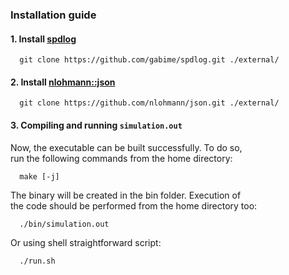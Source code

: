 ### Installation guide

#### 1. Install [spdlog](https://github.com/gabime/spdlog)
```console
  git clone https://github.com/gabime/spdlog.git ./external/
```

#### 2. Install [nlohmann::json](https://github.com/nlohmann/json)
```console
  git clone https://github.com/nlohmann/json.git ./external/
```

#### 3. Compiling and running `simulation.out`

Now, the executable can be built successfully. To do so, \
run the following commands from the home directory:
```console
  make [-j]
```

The binary will be created in the bin folder. Execution of \
the code should be performed from the home directory too:
```console
  ./bin/simulation.out
```

Or using shell straightforward script:
```console
  ./run.sh
```
